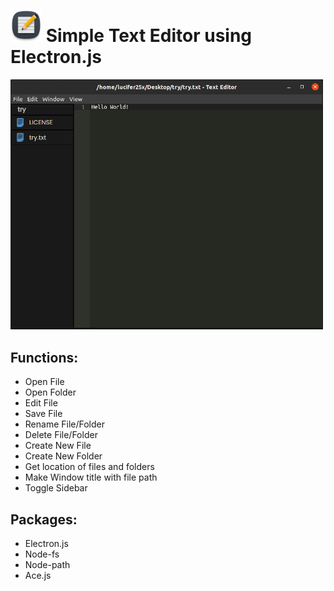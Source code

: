 <h1><img width=50 src="./icon.png" alt="icon"/> Simple Text Editor using Electron.js</h1>

<img src="./screenshot.png" width=500/>

## Functions: 
* Open File
* Open Folder
* Edit File
* Save File
* Rename File/Folder
* Delete File/Folder
* Create New File
* Create New Folder
* Get location of files and folders
* Make Window title with file path
* Toggle Sidebar

## Packages:
* Electron.js
* Node-fs
* Node-path
* Ace.js

